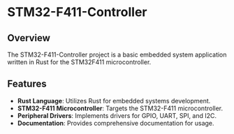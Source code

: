 # STM32-F411-Controller

## Overview

The STM32-F411-Controller project is a basic embedded system application written in Rust for the STM32F411 microcontroller.

## Features

- **Rust Language**: Utilizes Rust for embedded systems development.
- **STM32-F411 Microcontroller**: Targets the STM32-F411 microcontroller.
- **Peripheral Drivers**: Implements drivers for GPIO, UART, SPI, and I2C.
- **Documentation**: Provides comprehensive documentation for usage.
